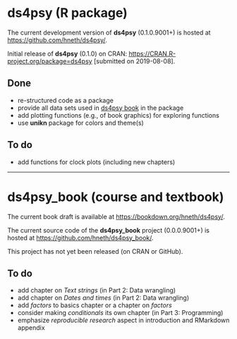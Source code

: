 
# ds4psy (R package)

The current development version of **ds4psy** (0.1.0.9001+) is hosted at <https://github.com/hneth/ds4psy/>. 

Initial release of **ds4psy** (0.1.0) on CRAN: <https://CRAN.R-project.org/package=ds4psy> [submitted on 2019-08-08]. 

## Done 

- re-structured code as a package
- provide all data sets used in [ds4psy book](https://bookdown.org/hneth/ds4psy/) in the package
- add plotting functions (e.g., of book graphics) for exploring functions 
- use **unikn** package for colors and theme(s)

## To do

- add functions for clock plots (including new chapters)

---------- 

# ds4psy_book (course and textbook)

The current book draft is available at <https://bookdown.org/hneth/ds4psy/>. 

The current source code of the **ds4psy_book** project (0.0.0.9001+) is hosted at <https://github.com/hneth/ds4psy_book/>. 

This project has not yet been released (on CRAN or GitHub). 

## To do

- add chapter on _Text strings_ (in Part 2: Data wrangling)
- add chapter on _Dates and times_ (in Part 2: Data wrangling)
- add _factors_ to basics chapter or a chapter on _factors_
- consider making _conditionals_ its own chapter (in Part 3: Programming) 
- emphasize _reproducible research_ aspect in introduction and RMarkdown appendix

<!-- eof -->
